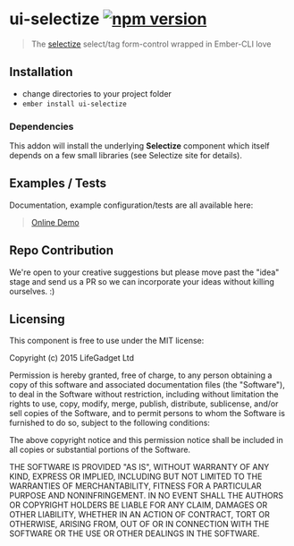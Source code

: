 # ui-selectize [![npm version](https://badge.fury.io/js/ui-selectize.svg)](http://badge.fury.io/js/ui-selectize)

> The [selectize](http://brianreavis.github.io/selectize.js/) select/tag form-control wrapped in Ember-CLI love

## Installation

* change directories to your project folder
* `ember install ui-selectize`

### Dependencies ###

This addon will install the underlying **Selectize** component which itself depends on a few small libraries (see Selectize site for details).

## Examples / Tests ##

Documentation, example configuration/tests are all available here:

> [Online Demo](http://development.ui-selectize.divshot.io)

## Repo Contribution

We're open to your creative suggestions but please move past the "idea" stage 
and send us a PR so we can incorporate your ideas without killing ourselves. :)

## Licensing

This component is free to use under the MIT license:

Copyright (c) 2015 LifeGadget Ltd

Permission is hereby granted, free of charge, to any person obtaining a copy of
this software and associated documentation files (the "Software"), to deal in
the Software without restriction, including without limitation the rights to
use, copy, modify, merge, publish, distribute, sublicense, and/or sell copies
of the Software, and to permit persons to whom the Software is furnished to do
so, subject to the following conditions:

The above copyright notice and this permission notice shall be included in all
copies or substantial portions of the Software.

THE SOFTWARE IS PROVIDED "AS IS", WITHOUT WARRANTY OF ANY KIND, EXPRESS OR
IMPLIED, INCLUDING BUT NOT LIMITED TO THE WARRANTIES OF MERCHANTABILITY,
FITNESS FOR A PARTICULAR PURPOSE AND NONINFRINGEMENT. IN NO EVENT SHALL THE
AUTHORS OR COPYRIGHT HOLDERS BE LIABLE FOR ANY CLAIM, DAMAGES OR OTHER
LIABILITY, WHETHER IN AN ACTION OF CONTRACT, TORT OR OTHERWISE, ARISING FROM,
OUT OF OR IN CONNECTION WITH THE SOFTWARE OR THE USE OR OTHER DEALINGS IN THE
SOFTWARE.
